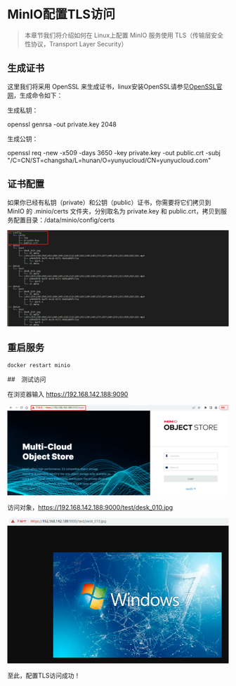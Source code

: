 # MinIO配置TLS访问
> 本章节我们将介绍如何在 Linux上配置 MinIO 服务使用 TLS（传输层安全性协议，Transport Layer Security）

## 生成证书

这里我们将采用 OpenSSL 来生成证书，linux安装OpenSSL请参见[OpenSSL官网](https://www.openssl.org/)，生成命令如下：

生成私钥：

openssl genrsa -out private.key 2048

生成公钥：

openssl req -new -x509 -days 3650 -key private.key -out public.crt -subj "/C=CN/ST=changsha/L=hunan/O=yunyucloud/CN=yunyucloud.com"

## 证书配置

如果你已经有私钥（private）和公钥（public）证书，你需要将它们拷贝到 MinIO 的 .minio/certs 文件夹，分别取名为 private.key 和 public.crt，拷贝到服务配置目录：/data/minio/config/certs

<img src="../../server/minio/images/微信图片_20221215140225.png" alt="微信图片_20221215140225"  />

## 重启服务

```
docker restart minio
```

##　测试访问

在浏览器输入 https://192.168.142.188:9090

<img src="../../server/minio/images/微信图片_20221215141810.png" alt="微信图片_20221215141810"  />

访问对象，https://192.168.142.188:9000/test/desk_010.jpg  

<img src="../../server/minio/images/微信图片_20221215141949.png" alt="微信图片_20221215141949"  />

至此，配置TLS访问成功！